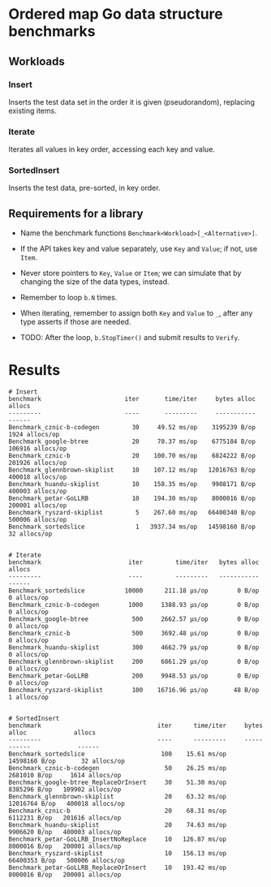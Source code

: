 # Ordered map Go data structure benchmarks

## Workloads

### Insert

Inserts the test data set in the order it is given (pseudorandom),
replacing existing items.

### Iterate

Iterates all values in key order, accessing each key and value.

### SortedInsert

Inserts the test data, pre-sorted, in key order.


## Requirements for a library

  - Name the benchmark functions
    `Benchmark<Workload>[_<Alternative>]`.

  - If the API takes key and value separately, use `Key` and `Value`;
    if not, use `Item`.

  - Never store pointers to `Key`, `Value` or `Item`; we can simulate
	that by changing the size of the data types, instead.

  - Remember to loop `b.N` times.

  - When iterating, remember to assign both `Key` and `Value` to `_`,
	after any type asserts if those are needed.

  - TODO: After the loop, `b.StopTimer()` and submit results to `Verify`.

# Results

```
# Insert
benchmark                       iter       time/iter     bytes alloc             allocs
---------                       ----       ---------     -----------             ------
Benchmark_cznic-b-codegen         30     49.52 ms/op    3195239 B/op     1924 allocs/op
Benchmark_google-btree            20     70.37 ms/op    6775184 B/op   106916 allocs/op
Benchmark_cznic-b                 20    100.70 ms/op    6824222 B/op   201926 allocs/op
Benchmark_glennbrown-skiplist     10    107.12 ms/op   12016763 B/op   400018 allocs/op
Benchmark_huandu-skiplist         10    158.35 ms/op    9908171 B/op   400003 allocs/op
Benchmark_petar-GoLLRB            10    194.30 ms/op    8000016 B/op   200001 allocs/op
Benchmark_ryszard-skiplist         5    267.60 ms/op   66400340 B/op   500006 allocs/op
Benchmark_sortedslice              1   3937.34 ms/op   14598160 B/op       32 allocs/op


# Iterate
benchmark                        iter         time/iter   bytes alloc        allocs
---------                        ----         ---------   -----------        ------
Benchmark_sortedslice           10000      211.18 μs/op        0 B/op   0 allocs/op
Benchmark_cznic-b-codegen        1000     1388.93 μs/op        0 B/op   0 allocs/op
Benchmark_google-btree            500     2662.57 μs/op        0 B/op   0 allocs/op
Benchmark_cznic-b                 500     3692.48 μs/op        0 B/op   0 allocs/op
Benchmark_huandu-skiplist         300     4662.79 μs/op        0 B/op   0 allocs/op
Benchmark_glennbrown-skiplist     200     6861.29 μs/op        0 B/op   0 allocs/op
Benchmark_petar-GoLLRB            200     9948.53 μs/op        0 B/op   0 allocs/op
Benchmark_ryszard-skiplist        100    16716.96 μs/op       48 B/op   1 allocs/op


# SortedInsert
benchmark                                iter      time/iter     bytes alloc             allocs
---------                                ----      ---------     -----------             ------
Benchmark_sortedslice                     100    15.61 ms/op   14598160 B/op       32 allocs/op
Benchmark_cznic-b-codegen                  50    26.25 ms/op    2681010 B/op     1614 allocs/op
Benchmark_google-btree_ReplaceOrInsert     30    51.30 ms/op    8385296 B/op   109902 allocs/op
Benchmark_glennbrown-skiplist              20    63.32 ms/op   12016764 B/op   400018 allocs/op
Benchmark_cznic-b                          20    68.31 ms/op    6112231 B/op   201616 allocs/op
Benchmark_huandu-skiplist                  20    74.63 ms/op    9906620 B/op   400003 allocs/op
Benchmark_petar-GoLLRB_InsertNoReplace     10   126.87 ms/op    8000016 B/op   200001 allocs/op
Benchmark_ryszard-skiplist                 10   156.13 ms/op   66400353 B/op   500006 allocs/op
Benchmark_petar-GoLLRB_ReplaceOrInsert     10   193.42 ms/op    8000016 B/op   200001 allocs/op
```
